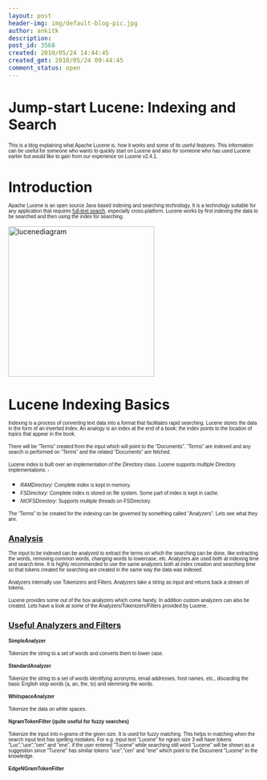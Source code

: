 ```yaml
---
layout: post
header-img: img/default-blog-pic.jpg
author: ankitk
description: 
post_id: 3568
created: 2010/05/24 14:44:45
created_gmt: 2010/05/24 09:44:45
comment_status: open
---
```


# Jump-start Lucene: Indexing and Search

<p style="margin-bottom: 0in;"><span style="font-family: Verdana, sans-serif;"><span style="font-size: x-small;">This is a blog explaining what Apache Lucene is, how it works and some of its useful features. This information can be useful for someone who wants to quickly start on Lucene and also for someone who has used Lucene earlier but would like to gain from our experience on Lucene v2.4.1.</span></span></p>

<h1 style="margin-bottom: 0in;">Introduction</h1>

<p style="margin-bottom: 0in;"><span style="font-family: Verdana, sans-serif;"><span style="font-size: x-small;">Apache Lucene is an open source Java based indexing and searching technology. It is a technology suitable for any application that requires </span></span><span style="color: #000080;"><span lang="zxx"><span style="text-decoration: underline;"><a href="http://en.wikipedia.org/wiki/Full_text_search"><span style="font-family: Verdana, sans-serif;"><span style="font-size: x-small;">full-text search</span></span></a></span></span></span><span style="font-family: Verdana, sans-serif;"><span style="font-size: x-small;">, especially cross-platform. Lucene works by first indexing the data to be searched and then using the index for searching.</span></span></p>

<p style="margin-bottom: 0in;"><span style="font-family: Verdana, sans-serif;"><span style="font-size: x-small;"><!--more--></span></span></p>

<p><img class="aligncenter size-medium wp-image-3570" title="lucenediagram" src="http://xebee.xebia.in/wp-content/uploads/2010/05/lucenediagram-291x300.jpg" alt="lucenediagram" width="291" height="300" />
<h1 style="margin-bottom: 0in;">Lucene Indexing Basics</h1>
<p style="margin-bottom: 0in;"><span style="font-family: Verdana, sans-serif;"><span style="font-size: x-small;">Indexing is a process of converting text data into a format that facilitates rapid searching. Lucene stores the data in the form of an inverted index. An analogy is an index at the end of a book; the index points to the location of topics that appear in the book.</span></span></p>
<p style="margin-bottom: 0in;"><span style="font-family: Verdana, sans-serif;"><span style="font-size: x-small;">There will be “Terms” created from the input which will point to the “Documents”. “Terms” are indexed and any search is performed on “Terms” and the related “Documents” are fetched.</span></span></p>
<p style="margin-bottom: 0in;"><span style="font-family: Verdana, sans-serif;"><span style="font-size: x-small;">Lucene index is built over an implementation of the Directory class. Lucene supports multiple Directory implementations: - </span></span></p></p>
<ul>
    <li>
<div style="margin-bottom: 0in;"><span style="font-family: Verdana, sans-serif;"><span style="font-size: x-small;"><span style="font-style: normal;"><em>RAMDirectory</em></span></span></span><span style="font-family: Verdana, sans-serif;"><span style="font-size: x-small;">: Complete index is kept in memory.</span></span></div></li>
    <li>
<div style="margin-bottom: 0in;"><span style="font-family: Verdana, sans-serif;"><span style="font-size: x-small;"><span style="font-style: normal;"><em>FSDirectory</em></span></span></span><span style="font-family: Verdana, sans-serif;"><span style="font-size: x-small;">: Complete index is stored on file system. Some part of index is kept in cache.</span></span></div></li>
    <li>
<div style="margin-bottom: 0in;"><span style="font-family: Verdana, sans-serif;"><span style="font-size: x-small;"><span style="font-style: normal;"><em>NIOFSDirectory</em></span></span></span><span style="font-family: Verdana, sans-serif;"><span style="font-size: x-small;">: Supports multiple threads on FSDirectory.</span></span></div></li>
</ul>

<p style="margin-bottom: 0in;"><span style="font-family: Verdana, sans-serif;"><span style="font-size: x-small;">The “Terms” to be created for the indexing can be governed by something called “Analyzers”. Lets see what they are.</span></span></p>

<h3 style="margin-bottom: 0in;"><span style="text-decoration: underline;">Analysis</span></h3>

<p style="margin-bottom: 0in;"><span style="font-family: Verdana, sans-serif;"><span style="font-size: x-small;">The input to be indexed can be analyzed to extract the terms on which the searching can be done, like extracting the words, removing common words, changing words to lowercase, etc. Analyzers are used both at indexing time and search time. It is highly recommended to use the same analyzers both at index creation and searching time so that tokens created for searching are created in the same way the data was indexed.</span></span></p>

<p style="margin-bottom: 0in;"><span style="font-family: Verdana, sans-serif;"><span style="font-size: x-small;">Analyzers internally use Tokenizers and Filters. Analyzers take a string as input and returns back a stream of tokens.</span></span></p>

<p style="margin-bottom: 0in;"><span style="font-family: Verdana, sans-serif;"><span style="font-size: x-small;">Lucene provides some out of the box analyzers which come handy. In addition custom analyzers can also be created. Lets have a look at some of the Analyzers/Tokenizers/Filters provided by Lucene.</span></span></p>

<h3><span style="text-decoration: underline;">Useful Analyzers and Filters</span></h3>

<p style="margin-bottom: 0in; font-style: normal;"><span style="font-family: Verdana, sans-serif;"><span style="font-size: x-small;"><strong>SimpleAnalyzer</strong></span></span></p>

<p style="font-weight: normal; margin-bottom: 0in; font-style: normal;"><span style="font-family: Verdana, sans-serif;"><span style="font-size: x-small;">Tokenize the string to a set of words and converts them to lower case. </span></span></p>

<p style="margin-bottom: 0in;"><span style="font-family: Verdana, sans-serif;"><span style="font-size: x-small;"><strong>StandardAnalyzer</strong></span></span></p>

<p style="margin-bottom: 0in;"><span style="font-family: Verdana, sans-serif;"><span style="font-size: x-small;"><span style="font-style: normal;"><span style="font-weight: normal;">Tokenize the string to a set of words identifying acronyms, email addresses, host names, etc., discarding the basic English </span></span></span></span><em><span style="font-family: Verdana, sans-serif;"><span style="font-size: x-small;"><span style="font-style: normal;"><span style="font-weight: normal;">stop words</span></span></span></span></em><span style="font-family: Verdana, sans-serif;"><span style="font-size: x-small;"><span style="font-style: normal;"><span style="font-weight: normal;"> (a, an, the, to) and stemming the words. </span></span></span></span></p>

<p style="margin-bottom: 0in;"><span style="font-family: Verdana, sans-serif;"><span style="font-size: x-small;"><strong>WhitspaceAnalyzer</strong></span></span></p>

<p style="margin-bottom: 0in;"><span style="font-family: Verdana, sans-serif;"><span style="font-size: x-small;">Tokenize the data on white spaces.</span></span></p>

<p style="margin-bottom: 0in;"><span style="font-family: Verdana, sans-serif;"><span style="font-size: x-small;"><strong>NgramTokenFilter (quite useful for fuzzy searches)</strong></span></span></p>

<p style="margin-bottom: 0in;"><span style="font-family: Verdana, sans-serif;"><span style="font-size: x-small;">Tokenize the input into n-grams of the given size. It is used for fuzzy matching. This helps in matching when the search input text has spelling mistakes. For e.g. input text "Lucene" for ngram size 3 will have tokens "Luc","uce","cen" and "ene", if the user entered "Tucene" while searching still word "Lucene" will be shown as a suggestion since "Tucene" has similar tokens "uce","cen" and "ene" which point to the Document "Lucene" in the knowledge.</span></span></p>

<p style="margin-bottom: 0in;"><span style="font-family: Verdana, sans-serif;"><span style="font-size: x-small;"><strong>EdgeNGramTokenFilter</strong></span></span></p>